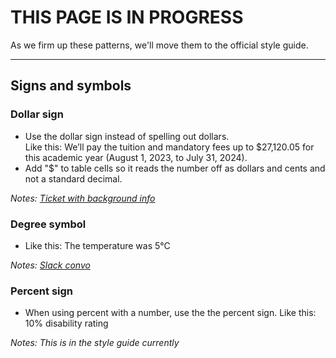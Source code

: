 # THIS PAGE IS IN PROGRESS #

As we firm up these patterns, we'll move them to the official style guide.
___________________


## Signs and symbols

### Dollar sign
- Use the dollar sign instead of spelling out dollars.  
Like this: We’ll pay the tuition and mandatory fees up to $27,120.05 for this academic year (August 1, 2023, to July 31, 2024).
- Add "$" to table cells so it reads the number off as dollars and cents and not a standard decimal.

_Notes: [Ticket with background info](https://github.com/orgs/department-of-veterans-affairs/projects/929/views/11?pane=issue&itemId=36550184)_

### Degree symbol
- Like this: The temperature was 5°C

_Notes: [Slack convo](https://dsva.slack.com/archives/C03MP8MEPCN/p1686574822765079)_

### Percent sign 
- When using percent with a number, use the the percent sign.
Like this: 10% disability rating 

_Notes: This is in the style guide currently_


